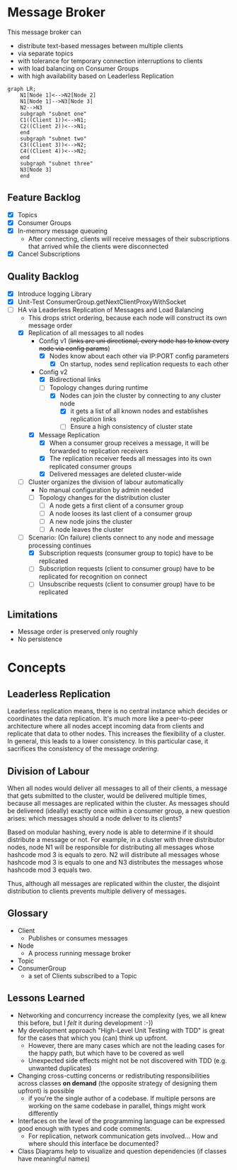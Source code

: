# Message Broker

This message broker can

* distribute text-based messages between multiple clients
* via separate topics
* with tolerance for temporary connection interruptions to clients
* with load balancing on Consumer Groups
* with high availability based on Leaderless Replication

```mermaid
graph LR;
    N1[Node 1]<-->N2[Node 2]
    N1[Node 1]-->N3[Node 3]
    N2-->N3
    subgraph "subnet one"
    C1((Client 1))<-->N1;
    C2((Client 2))<-->N1;
    end
    subgraph "subnet two"
    C3((Client 3))<-->N2;
    C4((Client 4))<-->N2;
    end
    subgraph "subnet three"
    N3[Node 3]
    end
```

## Feature Backlog

- [x] Topics
- [x] Consumer Groups
- [x] In-memory message queueing
    - After connecting, clients will receive messages of their subscriptions that arrived while the clients were
      disconnected
- [x] Cancel Subscriptions

## Quality Backlog

- [x] Introduce logging Library
- [x] Unit-Test ConsumerGroup.getNextClientProxyWithSocket
- [ ] HA via Leaderless Replication of Messages and Load Balancing
    - This drops strict ordering, because each node will construct its own message order
    - [x] Replication of all messages to all nodes
      - Config v1 (~~links are uni directional, every node has to know every node via config params~~)
        - [x] Nodes know about each other via IP:PORT config parameters
          - [x] On startup, nodes send replication requests to each other
      - Config v2
        - [x] Bidirectional links
        - [ ] Topology changes during runtime
          - [x] Nodes can join the cluster by connecting to any cluster node
            - [x] it gets a list of all known nodes and establishes replication links
            - [ ] Ensure a high consistency of cluster state
      - [x] Message Replication
        - [x] When a consumer group receives a message, it will be forwarded to replication receivers
        - [x] The replication receiver feeds all messages into its own replicated consumer groups
        - [x] Delivered messages are deleted cluster-wide
    - [ ] Cluster organizes the division of labour automatically
      - No manual configuration by admin needed
      - [ ] Topology changes for the distribution cluster
        - [ ] A node gets a first client of a consumer group
        - [ ] A node looses its last client of a consumer group
        - [ ] A new node joins the cluster
        - [ ] A node leaves the cluster
    - [ ] Scenario: (On failure) clients connect to any node and message processing continues
        - [x] Subscription requests (consumer group to topic) have to be replicated
        - [ ] Subscription requests (client to consumer group) have to be replicated for recognition on connect
        - [ ] Unsubscribe requests (client to consumer group) have to be replicated

## Limitations
* Message order is preserved only roughly
* No persistence

# Concepts
## Leaderless Replication
Leaderless replication means, there is no central instance which decides or coordinates the data replication. 
It's much more like a peer-to-peer architecture where all nodes accept incoming data from clients and replicate that data
to other nodes. This increases the flexibility of a cluster. In general, this leads to a lower consistency. In this
particular case, it sacrifices the consistency of the message _ordering_.

## Division of Labour
When all nodes would deliver all messages to all of their clients, a message that gets submitted to the cluster, would be
delivered multiple times, because all messages are replicated within the cluster. As messages should be delivered (ideally)
exactly once within a consumer group, a new question arises: which messages should a node deliver to its clients?

Based on modular hashing, every node is able to determine if it should distribute a message or not. For example,
in a cluster with three distributor nodes, node N1 will be responsible for distributing all messages whose hashcode mod 3 is equals to zero.
N2 will distribute all messages whose hashcode mod 3 is equals to one and N3 distributes the messages whose hashcode mod 3 equals two.

Thus, although all messages are replicated within the cluster, the disjoint distribution to clients prevents multiple delivery of messages.

## Glossary
* Client
  * Publishes or consumes messages
* Node
  * A process running message broker
* Topic
* ConsumerGroup
    * a set of Clients subscribed to a Topic

## Lessons Learned
* Networking and concurrency increase the complexity (yes, we all knew this before, but I _felt_ it during development :-))
* My development approach "High-Level Unit Testing with TDD" is great for the cases that which you (can) think up upfront.
    * However, there are many cases which are not the leading cases for the happy path, but which have to be covered as well
    * Unexpected side effects might not be not discovered with TDD (e.g. unwanted duplicates)
* Changing cross-cutting concerns or redistributing responsibilities across classes **on demand** (the opposite strategy of designing them upfront) is possible
  * if you're the single author of a codebase. If multiple persons are working on the same codebase in parallel, things might work differently
* Interfaces on the level of the programming language can be expressed good enough with types and code comments.
  * For replication, network communication gets involved... How and where should this interface be documented?
* Class Diagrams help to visualize and question dependencies (if classes have meaningful names)
